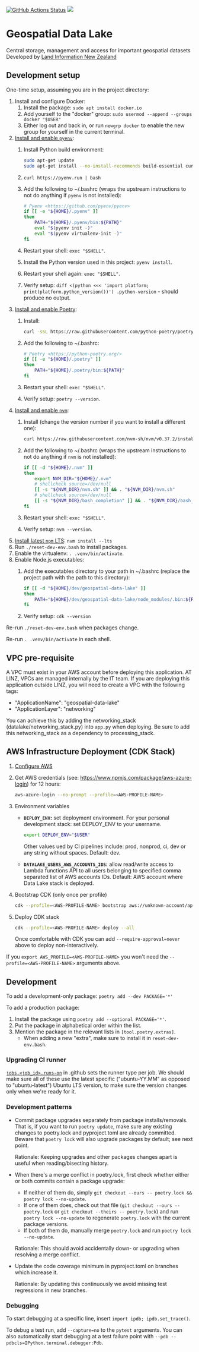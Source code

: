 [![GitHub Actions Status](https://github.com/linz/geospatial-data-lake/workflows/Build/badge.svg)](https://github.com/linz/geospatial-data-lake/actions) ![](https://img.shields.io/badge/WIP-Work%20In%20Progress-orange)

# Geospatial Data Lake
Central storage, management and access for important geospatial datasets
Developed by [Land Information New Zealand](https://github.com/linz)

## Development setup

One-time setup, assuming you are in the project directory:

1. Install and configure Docker:
   1. Install the package: `sudo apt install docker.io`
   1. Add yourself to the "docker" group: `sudo usermod --append --groups docker "$USER"`
   1. Either log out and back in, or run `newgrp docker` to enable the new group for yourself in the current terminal.
1. [Install and enable `pyenv`](https://github.com/pyenv/pyenv#installation):
    1. Install Python build environment:

        ```bash
        sudo apt-get update
        sudo apt-get install --no-install-recommends build-essential curl libbz2-dev libffi-dev liblzma-dev libncurses5-dev libreadline-dev libsqlite3-dev libssl-dev libxml2-dev libxmlsec1-dev llvm make tk-dev wget xz-utils zlib1g-dev
        ```
   1. `curl https://pyenv.run | bash`
   1. Add the following to ~/.bashrc (wraps the upstream instructions to not do anything if `pyenv` is not installed):

       ```bash
       # Pyenv <https://github.com/pyenv/pyenv>
       if [[ -e "${HOME}/.pyenv" ]]
       then
           PATH="${HOME}/.pyenv/bin:${PATH}"
           eval "$(pyenv init -)"
           eval "$(pyenv virtualenv-init -)"
       fi
       ```
   1. Restart your shell: `exec "$SHELL"`.
   1. Install the Python version used in this project: `pyenv install`.
   1. Restart your shell again: `exec "$SHELL"`.
   1. Verify setup: `diff <(python <<< 'import platform; print(platform.python_version())') .python-version` - should produce no output.
1. [Install and enable Poetry](https://python-poetry.org/docs/#installation):
   1. Install:

       ```bash
       curl -sSL https://raw.githubusercontent.com/python-poetry/poetry/master/get-poetry.py | python -
       ```
   1. Add the following to ~/.bashrc:

       ```bash
       # Poetry <https://python-poetry.org/>
       if [[ -e "${HOME}/.poetry" ]]
       then
           PATH="${HOME}/.poetry/bin:${PATH}"
       fi
       ```
   1. Restart your shell: `exec "$SHELL"`.
   1. Verify setup: `poetry --version`.
1. [Install and enable `nvm`](https://github.com/nvm-sh/nvm#installing-and-updating):
   1. Install (change the version number if you want to install a different one):

       ```bash
       curl https://raw.githubusercontent.com/nvm-sh/nvm/v0.37.2/install.sh | bash
       ```
   1. Add the following to ~/.bashrc (wraps the upstream instructions to not do anything if `nvm` is not installed):

       ```bash
       if [[ -d "${HOME}/.nvm" ]]
       then
           export NVM_DIR="${HOME}/.nvm"
           # shellcheck source=/dev/null
           [[ -s "${NVM_DIR}/nvm.sh" ]] && . "${NVM_DIR}/nvm.sh"
           # shellcheck source=/dev/null
           [[ -s "${NVM_DIR}/bash_completion" ]] && . "${NVM_DIR}/bash_completion"
       fi
       ```
   1. Restart your shell: `exec "$SHELL"`.
   1. Verify setup: `nvm --version`.
1. [Install latest `npm` LTS](https://github.com/nvm-sh/nvm#long-term-support): `nvm install --lts`
1. Run `./reset-dev-env.bash` to install packages.
1. Enable the virtualenv: `. .venv/bin/activate`.
1. Enable Node.js executables:
   1. Add the executables directory to your path in ~/.bashrc (replace the project path with the path to this directory):

       ```bash
       if [[ -d "${HOME}/dev/geospatial-data-lake" ]]
       then
           PATH="${HOME}/dev/geospatial-data-lake/node_modules/.bin:${PATH}"
       fi
       ```
   1. Verify setup: `cdk --version`

Re-run `./reset-dev-env.bash` when packages change.

Re-run `. .venv/bin/activate` in each shell.

## VPC pre-requisite

A VPC must exist in your AWS account before deploying this application. AT LINZ, VPCs are managed internally by the 
IT team.
If you are deploying this application outside LINZ, you will need to create a VPC with the following tags:
   - "ApplicationName": "geospatial-data-lake"
   - "ApplicationLayer": "networking"

You can achieve this by adding the networking_stack (datalake/networking_stack.py) into `app.py` when deploying. Be sure to add this networking_stack
as a dependency to processing_stack.

## AWS Infrastructure Deployment (CDK Stack)

1. [Configure AWS](https://confluence.linz.govt.nz/display/GEOD/Login+to+AWS+Service+Accounts+via+Azure+in+Command+Line)
1. Get AWS credentials (see: https://www.npmjs.com/package/aws-azure-login) for 12 hours:

    ```bash
    aws-azure-login --no-prompt --profile=<AWS-PROFILE-NAME>
    ```
1. Environment variables
   * **`DEPLOY_ENV`:** set deployment environment. 
     For your personal development stack: set DEPLOY_ENV to your username. 
     
     ```bash
     export DEPLOY_ENV="$USER"
     ```
     Other values ued by CI pipelines include: prod, nonprod, ci, dev or any string without spaces. Default: dev.
   * **`DATALAKE_USERS_AWS_ACCOUNTS_IDS`:** allow read/write access to Lambda functions API to all users
    belonging to specified comma separated list of AWS accounts IDs. Default: AWS account where Data
    Lake stack is deployed.
1. Bootstrap CDK (only once per profile)

    ```bash
    cdk --profile=<AWS-PROFILE-NAME> bootstrap aws://unknown-account/ap-southeast-2
    ```
1. Deploy CDK stack

    ```bash
    cdk --profile=<AWS-PROFILE-NAME> deploy --all
    ```
   Once comfortable with CDK you can add `--require-approval=never` above to deploy non-interactively.

If you `export AWS_PROFILE=<AWS-PROFILE-NAME>` you won't need the `--profile=<AWS-PROFILE-NAME>` arguments above.

## Development

To add a development-only package: `poetry add --dev PACKAGE='*'`

To add a production package:

1. Install the package using `poetry add --optional PACKAGE='*'`.
1. Put the package in alphabetical order within the list.
1. Mention the package in the relevant lists in `[tool.poetry.extras]`.
   - When adding a new "extra", make sure to install it in `reset-dev-env.bash`.

### Upgrading CI runner

[`jobs.<job_id>.runs-on`](https://docs.github.com/en/free-pro-team@latest/actions/reference/workflow-syntax-for-github-actions#jobsjob_idruns-on) in .github sets the runner type per job. We should make sure all of these use the latest specific ("ubuntu-YY.MM" as opposed to "ubuntu-latest") Ubuntu LTS version, to make sure the version changes only when we're ready for it.

### Development patterns

- Commit package upgrades separately from package installs/removals. That is, if you want to run `poetry update`, make sure any existing changes to poetry.lock and pyproject.toml are already committed. Beware that `poetry lock` will also upgrade packages by default; see next point.

   Rationale: Keeping upgrades and other packages changes apart is useful when reading/bisecting history.
- When there's a merge conflict in poetry.lock, first check whether either or both commits contain a package upgrade:
   - If neither of them do, simply `git checkout --ours -- poetry.lock && poetry lock --no-update`.
   - If one of them does, check out that file (`git checkout --ours -- poetry.lock` or `git checkout --theirs -- poetry.lock`) and run `poetry lock --no-update` to regenerate `poetry.lock` with the current package versions.
   - If both of them do, manually merge `poetry.lock` and run `poetry lock --no-update`.

   Rationale: This should avoid accidentally down- or upgrading when resolving a merge conflict.
- Update the code coverage minimum in pyproject.toml on branches which increase it.

   Rationale: By updating this continuously we avoid missing test regressions in new branches.

### Debugging

To start debugging at a specific line, insert `import ipdb; ipdb.set_trace()`.

To debug a test run, add `--capture=no` to the `pytest` arguments. You can also automatically start debugging at a test failure point with `--pdb --pdbcls=IPython.terminal.debugger:Pdb`.
